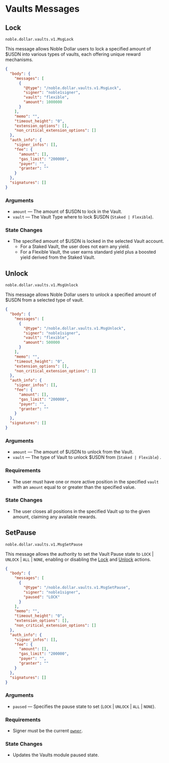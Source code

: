 # Vaults Messages

## Lock

`noble.dollar.vaults.v1.MsgLock`

This message allows Noble Dollar users to lock a specified amount of $USDN into various types of vaults, each offering unique reward mechanisms.

```json
{
  "body": {
    "messages": [
      {
        "@type": "/noble.dollar.vaults.v1.MsgLock",
        "signer": "noble1signer",
        "vault": "flexible",
        "amount": 1000000
      }
    ],
    "memo": "",
    "timeout_height": "0",
    "extension_options": [],
    "non_critical_extension_options": []
  },
  "auth_info": {
    "signer_infos": [],
    "fee": {
      "amount": [],
      "gas_limit": "200000",
      "payer": "",
      "granter": ""
    }
  },
  "signatures": []
}
```

### Arguments

- `amount` — The amount of $USDN to lock in the Vault.
- `vault` — The Vault Type where to lock $USDN (`Staked | Flexible`).

### State Changes

- The specified amount of $USDN is locked in the selected Vault account.
  - For a Staked Vault, the user does not earn any yield.
  - For a Flexible Vault, the user earns standard yield plus a boosted yield derived from the Staked Vault.

## Unlock

`noble.dollar.vaults.v1.MsgUnlock`

This message allows Noble Dollar users to unlock a specified amount of $USDN from a selected type of vault.

```json
{
  "body": {
    "messages": [
      {
        "@type": "/noble.dollar.vaults.v1.MsgUnlock",
        "signer": "noble1signer",
        "vault": "flexible",
        "amount": 500000
      }
    ],
    "memo": "",
    "timeout_height": "0",
    "extension_options": [],
    "non_critical_extension_options": []
  },
  "auth_info": {
    "signer_infos": [],
    "fee": {
      "amount": [],
      "gas_limit": "200000",
      "payer": "",
      "granter": ""
    }
  },
  "signatures": []
}
```

### Arguments

- `amount` — The amount of $USDN to unlock from the Vault.
- `vault` — The type of Vault to unlock $USDN from (`Staked | Flexible`) .

### Requirements

- The user must have one or more active position in the specified `vault` with an `amount` equal to or greater than the specified value.

### State Changes

- The user closes all positions in the specified Vault up to the given amount, claiming any available rewards.

## SetPause

`noble.dollar.vaults.v1.MsgSetPause`

This message allows the authority to set the Vault Pause state to `LOCK` | `UNLOCK` | `ALL` | `NONE`, enabling or disabling the [Lock](#lock) and [Unlock](#unlock) actions. 

```json
{
  "body": {
    "messages": [
      {
        "@type": "/noble.dollar.vaults.v1.MsgSetPause",
        "signer": "noble1signer",
        "paused": "LOCK"
      }
    ],
    "memo": "",
    "timeout_height": "0",
    "extension_options": [],
    "non_critical_extension_options": []
  },
  "auth_info": {
    "signer_infos": [],
    "fee": {
      "amount": [],
      "gas_limit": "200000",
      "payer": "",
      "granter": ""
    }
  },
  "signatures": []
}
```

### Arguments

- `paused` —  Specifies the pause state to set (`LOCK` | `UNLOCK` | `ALL` | `NONE`).

### Requirements

- Signer must be the current [`owner`](./01_state_portal.md#owner).

### State Changes

- Updates the Vaults module paused state.